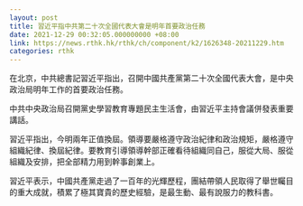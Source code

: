 ```yaml
---
layout: post
title: 習近平指中共第二十次全國代表大會是明年首要政治任務
date: 2021-12-29 00:32:05.000000000 +08:00
link: https://news.rthk.hk/rthk/ch/component/k2/1626348-20211229.htm
categories: rthk
---
```


在北京，中共總書記習近平指出，召開中國共產黨第二十次全國代表大會，是中央政治局明年工作的首要政治任務。

中共中央政治局召開黨史學習教育專題民主生活會，由習近平主持會議併發表重要講話。

習近平指出，今明兩年正值換屆。領導要嚴格遵守政治紀律和政治規矩，嚴格遵守組織紀律、換屆紀律。要教育引導領導幹部正確看待組織同自己，服從大局、服從組織及安排，把全部精力用到幹事創業上。

習近平表示，中國共產黨走過了一百年的光輝歷程，團結帶領人民取得了舉世矚目的重大成就，積累了極其寶貴的歷史經驗，是最生動、最有說服力的教科書。
